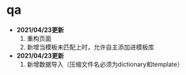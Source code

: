 # qa

* **2021/04/23更新**
  1. 重构页面
  2. 新增当模板未匹配上时，允许自主添加进模板库
* **2021/04/23更新**
  1. 新增数据导入（压缩文件名必须为dictionary和template）
